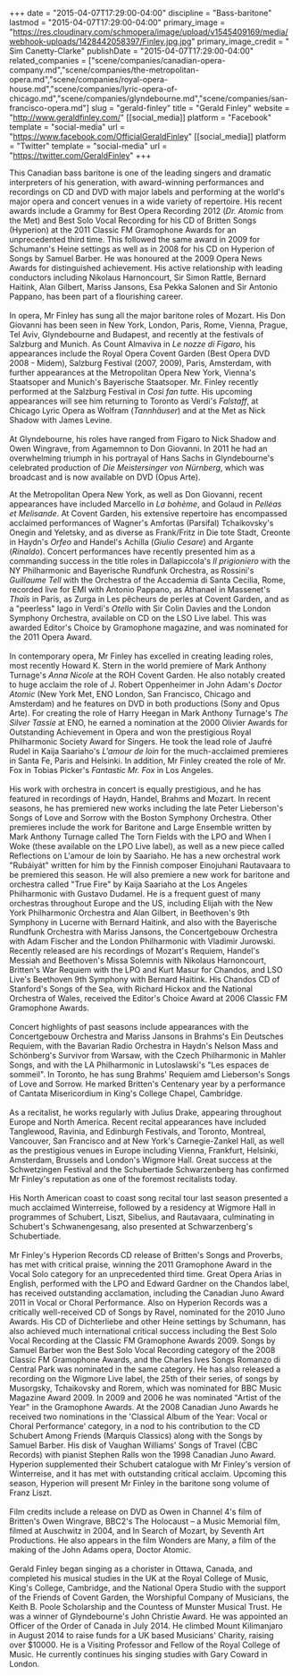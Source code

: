 +++
date = "2015-04-07T17:29:00-04:00"
discipline = "Bass-baritone"
lastmod = "2015-04-07T17:29:00-04:00"
primary_image = "https://res.cloudinary.com/schmopera/image/upload/v1545409169/media/webhook-uploads/1428442058397/Finley.jpg.jpg"
primary_image_credit = " Sim Canetty-Clarke"
publishDate = "2015-04-07T17:29:00-04:00"
related_companies = ["scene/companies/canadian-opera-company.md","scene/companies/the-metropolitan-opera.md","scene/companies/royal-opera-house.md","scene/companies/lyric-opera-of-chicago.md","scene/companies/glyndebourne.md","scene/companies/san-francisco-opera.md"]
slug = "gerald-finley"
title = "Gerald Finley"
website = "http://www.geraldfinley.com/"
[[social_media]]
platform = "Facebook"
template = "social-media"
url = "https://www.facebook.com/OfficialGeraldFinley"
[[social_media]]
platform = "Twitter"
template = "social-media"
url = "https://twitter.com/GeraldFinley"
+++

<p>
	This Canadian bass baritone is one of the leading singers and dramatic interpreters of his generation, with award-winning performances and recordings on CD and DVD with major labels and performing at the world's major opera and concert venues in a wide variety of repertoire. His recent awards include a Grammy for Best Opera Recording 2012 (<em>Dr. Atomic</em> from the Met) and Best Solo Vocal Recording for his CD of Britten Songs (Hyperion) at the 2011 Classic FM Gramophone Awards for an unprecedented third time. This followed the same award in 2009 for Schumann's Heine settings as well as in 2008 for his CD on Hyperion of Songs by Samuel Barber. He was honoured at the 2009 Opera News Awards for distinguished achievement. His active relationship with leading conductors including Nikolaus Harnoncourt, Sir Simon Rattle, Bernard Haitink, Alan Gilbert, Mariss Jansons, Esa Pekka Salonen and Sir Antonio Pappano, has been part of a flourishing career.<br>
	<br>
	In opera, Mr Finley has sung all the major baritone roles of Mozart. His Don Giovanni has been seen in New York, London, Paris, Rome, Vienna, Prague, Tel Aviv, Glyndebourne and Budapest, and recently at the festivals of Salzburg and Munich. As Count Almaviva in <em>Le nozze di Figaro</em>, his appearances include the Royal Opera Covent Garden (Best Opera DVD 2008 - Midem), Salzburg Festival (2007, 2009), Paris, Amsterdam, with further appearances at the Metropolitan Opera New York, Vienna's Staatsoper and Munich's Bayerische Staatsoper. Mr. Finley recently performed at the Salzburg Festival in <em>Cosi fan tutte</em>. His upcoming appearances will see him returning to Toronto as Verdi's <em>Falstaff</em>, at Chicago Lyric Opera as Wolfram (<em>Tannhäuser</em>) and at the Met as Nick Shadow with James Levine.<br>
	<br>
	At Glyndebourne, his roles have ranged from Figaro to Nick Shadow and Owen Wingrave, from Agamemnon to Don Giovanni. In 2011 he had an overwhelming triumph in his portrayal of Hans Sachs in Glyndebourne's celebrated production of <em>Die Meistersinger von Nürnberg</em>, which was broadcast and is now available on DVD (Opus Arte).
</p>
<p>
	At the Metropolitan Opera New York, as well as Don Giovanni, recent appearances have included Marcello in <em>La bohème</em>, and Golaud in <em>Pelléas et Melisande</em>. At Covent Garden, his extensive repertoire has encompassed acclaimed performances of Wagner's Amfortas (Parsifal) Tchaikovsky's Onegin and Yeletsky, and as diverse as Frank/Fritz in Die tote Stadt, Creonte in Haydn's <em>Orfeo</em> and Handel's Achilla (<em>Giulio Cesare</em>) and Argante (<em>Rinaldo</em>). Concert performances have recently presented him as a commanding success in the title roles in Dallapiccola's <em>Il prigioniero</em> with the NY Philharmonic and Bayerische Rundfunk Orchestra, as Rossini's <em>Guillaume Tell</em> with the Orchestra of the Accademia di Santa Cecilia, Rome, recorded live for EMI with Antonio Pappano, as Athanael in Massenet's <em>Thaïs</em> in Paris, as Zurga in Les pêcheurs de perles at Covent Garden, and as a "peerless" Iago in Verdi's <em>Otello</em> with Sir Colin Davies and the London Symphony Orchestra, available on CD on the LSO Live label. This was awarded Editor's Choice by Gramophone magazine, and was nominated for the 2011 Opera Award.<br>
	<br>
	In contemporary opera, Mr Finley has excelled in creating leading roles, most recently Howard K. Stern in the world premiere of Mark Anthony Turnage's <em>Anna Nicole</em> at the ROH Covent Garden. He also notably created to huge acclaim the role of J. Robert Oppenheimer in John Adam's <em>Doctor Atomic</em> (New York Met, ENO London, San Francisco, Chicago and Amsterdam) and he features on DVD in both productions (Sony and Opus Arte). For creating the role of Harry Heegan in Mark Anthony Turnage's <em>The Silver Tassie</em> at ENO, he earned a nomination at the 2000 Olivier Awards for Outstanding Achievement in Opera and won the prestigious Royal Philharmonic Society Award for Singers. He took the lead role of Jaufré Rudel in Kaija Saariaho's <em>L'amour de loin</em> for the much-acclaimed premieres in Santa Fe, Paris and Helsinki. In addition, Mr Finley created the role of Mr. Fox in Tobias Picker's <em>Fantastic Mr. Fox</em> in Los Angeles. <br>
	<br>
	His work with orchestra in concert is equally prestigious, and he has featured in recordings of Haydn, Handel, Brahms and Mozart. In recent seasons, he has premiered new works including the late Peter Lieberson's Songs of Love and Sorrow with the Boston Symphony Orchestra. Other premieres include the work for Baritone and Large Ensemble written by Mark Anthony Turnage called The Torn Fields with the LPO and When I Woke (these available on the LPO Live label), as well as a new piece called Reflections on L'amour de loin by Saariaho. He has a new orchestral work "Rubáiyát" written for him by the Finnish composer Einojuhani Rautavaara to be premiered this season. He will also premiere a new work for baritone and orchestra called "True Fire" by Kaija Saariaho at the Los Angeles Philharmonic with Gustavo Dudamel. He is a frequent guest of many orchestras throughout Europe and the US, including Elijah with the New York Philharmonic Orchestra and Alan Gilbert, in Beethoven's 9th Symphony in Lucerne with Bernard Haitink, and also with the Bayerische Rundfunk Orchestra with Mariss Jansons, the Concertgebouw Orchestra with Adam Fischer and the London Philharmonic with Vladimir Jurowski. Recently released are his recordings of Mozart's Requiem, Handel's Messiah and Beethoven's Missa Solemnis with Nikolaus Harnoncourt, Britten's War Requiem with the LPO and Kurt Masur for Chandos, and LSO Live's Beethoven 9th Symphony with Bernard Haitink. His Chandos CD of Stanford's Songs of the Sea, with Richard Hickox and the National Orchestra of Wales, received the Editor's Choice Award at 2006 Classic FM Gramophone Awards.<br>
	<br>
	Concert highlights of past seasons include appearances with the Concertgebouw Orchestra and Mariss Jansons in Brahms's Ein Deutsches Requiem, with the Bavarian Radio Orchestra in Haydn's Nelson Mass and Schönberg's Survivor from Warsaw, with the Czech Philharmonic in Mahler Songs, and with the LA Philharmonic in Lutoslawski's "Les espaces de sommeil". In Toronto, he has sung Brahms' Requiem amd Lieberson's Songs of Love and Sorrow. He marked Britten's Centenary year by a performance of Cantata Misericordium in King's College Chapel, Cambridge.<br>
	<br>
	As a recitalist, he works regularly with Julius Drake, appearing throughout Europe and North America. Recent recital appearances have included Tanglewood, Ravinia, and Edinburgh Festivals, and Toronto, Montreal, Vancouver, San Francisco and at New York's Carnegie-Zankel Hall, as well as the prestigious venues in Europe including Vienna, Frankfurt, Helsinki, Amsterdam, Brussels and London's Wigmore Hall. Great success at the Schwetzingen Festival and the Schubertiade Schwarzenberg has confirmed Mr Finley's reputation as one of the foremost recitalists today. <br>
	<br>
	His North American coast to coast song recital tour last season presented a much acclaimed Winterreise, followed by a residency at Wigmore Hall in programmes of Schubert, Liszt, Sibelius, and Rautavaara, culminating in Schubert's Schwanengesang, also presented at Schwarzenberg's Schubertiade.<br>
	<br>
	Mr Finley's Hyperion Records CD release of Britten's Songs and Proverbs, has met with critical praise, winning the 2011 Gramophone Award in the Vocal Solo category for an unprecedented third time. Great Opera Arias in English, performed with the LPO and Edward Gardner on the Chandos label, has received outstanding acclamation, including the Canadian Juno Award 2011 in Vocal or Choral Performance. Also on Hyperion Records was a critically well-received CD of Songs by Ravel, nominated for the 2010 Juno Awards. His CD of Dichterliebe and other Heine settings by Schumann, has also achieved much international critical success including the Best Solo Vocal Recording at the Classic FM Gramophone Awards 2009. Songs by Samuel Barber won the Best Solo Vocal Recording category of the 2008 Classic FM Gramophone Awards, and the Charles Ives Songs Romanzo di Central Park was nominated in the same category. He has also released a recording on the Wigmore Live label, the 25th of their series, of songs by Musorgsky, Tchaikovsky and Rorem, which was nominated for BBC Music Magazine Award 2009. In 2009 and 2006 he was nominated "Artist of the Year" in the Gramophone Awards. At the 2008 Canadian Juno Awards he received two nominations in the 'Classical Album of the Year: Vocal or Choral Performance' category, in a nod to his contribution to the CD Schubert Among Friends (Marquis Classics) along with the Songs by Samuel Barber. His disk of Vaughan Williams' Songs of Travel (CBC Records) with pianist Stephen Ralls won the 1998 Canadian Juno Award. Hyperion supplemented their Schubert catalogue with Mr Finley's version of Winterreise, and it has met with outstanding critical acclaim. Upcoming this season, Hyperion will present Mr Finley in the baritone song volume of Franz Liszt.<br>
	<br>
	Film credits include a release on DVD as Owen in Channel 4's film of Britten's Owen Wingrave, BBC2's The Holocaust – a Music Memorial film, filmed at Auschwitz in 2004, and In Search of Mozart, by Seventh Art Productions. He also appears in the film Wonders are Many, a film of the making of the John Adams opera, Doctor Atomic.<br>
	<br>
	Gerald Finley began singing as a chorister in Ottawa, Canada, and completed his musical studies in the UK at the Royal College of Music, King's College, Cambridge, and the National Opera Studio with the support of the Friends of Covent Garden, the Worshipful Company of Musicians, the Keith B. Poole Scholarship and the Countess of Munster Musical Trust. He was a winner of Glyndebourne's John Christie Award. He was appointed an Officer of the Order of Canada in July 2014. He climbed Mount Kilimanjaro in August 2014 to raise funds for a UK based Musicians' Charity, raising over $10000. He is a Visiting Professor and Fellow of the Royal College of Music. He currently continues his singing studies with Gary Coward in London.
</p>
